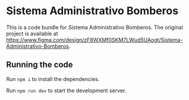 
  # Sistema Administrativo Bomberos

  This is a code bundle for Sistema Administrativo Bomberos. The original project is available at https://www.figma.com/design/zF8WXMf0SKM7LWud5UAogt/Sistema-Administrativo-Bomberos.

  ## Running the code

  Run `npm i` to install the dependencies.

  Run `npm run dev` to start the development server.
  